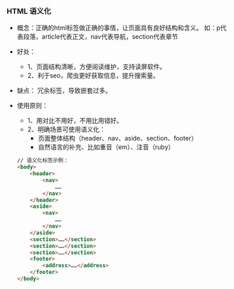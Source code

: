 
### HTML 语义化
- 概念：正确的html标签做正确的事情，让页面具有良好结构和含义。
如：p代表段落，article代表正文，nav代表导航，section代表章节
- 好处：
    - 1、页面结构清晰，方便阅读维护，支持读屏软件。
    - 2、利于seo，爬虫更好获取信息，提升搜索量。
- 缺点：
冗余标签，导致嵌套过多。
- 使用原则：
    - 1、用对比不用好，不用比用错好。
    - 2、明确场景可使用语义化：
        - 页面整体结构（header、nav、aside、section、footer）
        - 自然语言的补充、比如重音（em）、注音（ruby）

    ```html
    // 语义化标签示例：
    <body>
        <header>
            <nav>
                ……
            </nav>
        </header>
        <aside>
            <nav>
                ……
            </nav>
        </aside>
        <section>……</section>
        <section>……</section>
        <section>……</section>
        <footer>
            <address>……</address>
        </footer>
    </body>
    ```

